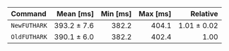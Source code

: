 | Command | Mean [ms] | Min [ms] | Max [ms] | Relative |
|:---|---:|---:|---:|---:|
| `NewFUTHARK` | 393.2 ± 7.6 | 382.2 | 404.1 | 1.01 ± 0.02 |
| `OldFUTHARK` | 390.1 ± 6.0 | 382.2 | 402.4 | 1.00 |

